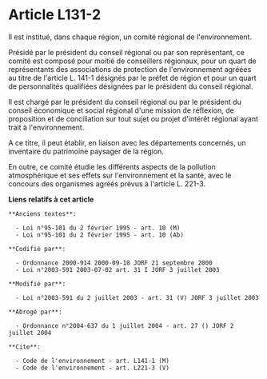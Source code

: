 # Article L131-2

Il est institué, dans chaque région, un comité régional de l'environnement.

Présidé par le président du conseil régional ou par son représentant, ce comité est composé pour moitié de conseillers
régionaux, pour un quart de représentants des associations de protection de l'environnement agréées au titre de l'article L.
141-1 désignés par le préfet de région et pour un quart de personnalités qualifiées désignées par le président du conseil
régional.

Il est chargé par le président du conseil régional ou par le président du conseil économique et social régional d'une mission
de réflexion, de proposition et de conciliation sur tout sujet ou projet d'intérêt régional ayant trait à l'environnement.

A ce titre, il peut établir, en liaison avec les départements concernés, un inventaire du patrimoine paysager de la région.

En outre, ce comité étudie les différents aspects de la pollution atmosphérique et ses effets sur l'environnement et la
santé, avec le concours des organismes agréés prévus à l'article L. 221-3.

**Liens relatifs à cet article**

	**Anciens textes**:

	  - Loi n°95-101 du 2 février 1995 - art. 10 (M)
	  - Loi n°95-101 du 2 février 1995 - art. 10 (Ab)

	**Codifié par**:

	  - Ordonnance 2000-914 2000-09-18 JORF 21 septembre 2000
	  - Loi n°2003-591 2003-07-02 art. 31 I JORF 3 juillet 2003

	**Modifié par**:

	  - Loi n°2003-591 du 2 juillet 2003 - art. 31 (V) JORF 3 juillet 2003

	**Abrogé par**:

	  - Ordonnance n°2004-637 du 1 juillet 2004 - art. 27 () JORF 2 juillet 2004

	**Cite**:

	  - Code de l'environnement - art. L141-1 (M)
	  - Code de l'environnement - art. L221-3 (V)

